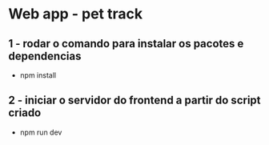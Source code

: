 # Web app - pet track


## 1 - rodar o comando para instalar os pacotes e dependencias
- npm install

## 2 - iniciar o servidor do frontend a partir do script criado
- npm run dev
  
